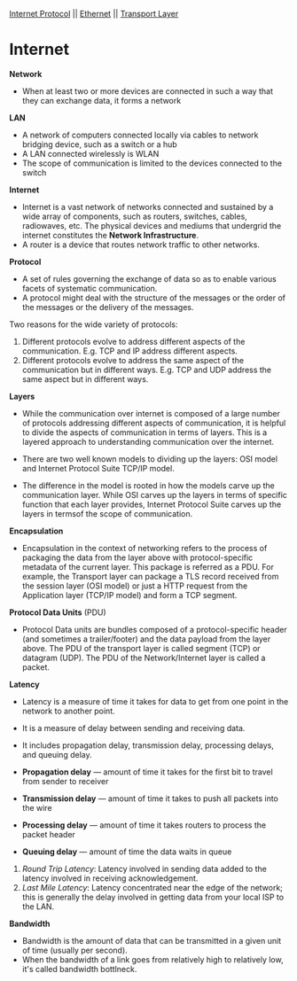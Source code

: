 [Internet Protocol](internet_protocol.md) ||  [Ethernet](ethernet.md)  || [Transport Layer](transport_layer.md)

# Internet

__Network__
* When at least two or more devices are connected in such a way that they can exchange data, it forms a network

__LAN__
* A network of computers connected locally via cables to network bridging device, such as a switch or a hub
* A LAN connected wirelessly is WLAN
* The scope of communication is limited to the devices connected to the switch

__Internet__
* Internet is a vast network of networks connected and sustained by a wide array of components, such as routers, switches, cables, radiowaves, etc. The physical devices and mediums that undergrid the internet constitutes the __Network Infrastructure__. 
* A router is a device that routes network traffic to other networks.

__Protocol__
* A set of rules governing the exchange of data so as to enable various facets of systematic communication.
* A protocol might deal with the structure of the messages or the order of the messages or the delivery of the messages.

Two reasons for the wide variety of protocols:
1. Different protocols evolve to address different aspects of the communication. E.g. TCP and IP address different aspects.
2. Different protocols evolve to address the same aspect of the communication but in different ways. E.g. TCP and UDP address the same aspect but in different ways.

__Layers__
* While the communication over internet is composed of a large number of protocols addressing different aspects of communication, it is helpful to divide the aspects of communication in terms of layers. This is a layered approach to understanding communication over the internet.

* There are two well known models to dividing up the layers: OSI model and Internet Protocol Suite TCP/IP model.
* The difference in the model is rooted in how the models carve up the communication layer. While OSI carves up the layers in terms of specific function that each layer provides, Internet Protocol Suite carves up the layers in termsof the scope of communication.

__Encapsulation__
* Encapsulation in the context of networking refers to the process of packaging the data from the layer above with protocol-specific metadata of the current layer. This package is referred as a PDU. For example, the Transport layer can package a TLS record received from the session layer (OSI model) or just a HTTP request from the Application layer (TCP/IP model) and form a TCP segment.

__Protocol Data Units__ (PDU)
* Protocol Data units are bundles composed of a protocol-specific header (and sometimes a trailer/footer) and the data payload from the layer above.
The PDU of the transport layer is called segment (TCP) or datagram (UDP). The PDU of the Network/Internet layer is called a packet.

__Latency__
* Latency is a measure of time it takes for data to get from one point in the network to another point.
* It is a measure of delay between sending and receiving data.
* It includes propagation delay, transmission delay, processing delays, and queuing delay.

* __Propagation delay__ — amount of time it takes for the first bit to travel from sender to receiver
* __Transmission delay__ — amount of time it takes to push all packets into the wire
* __Processing delay__ — amount of time it takes routers to process the packet header
* __Queuing delay__ — amount of time the data waits in queue

1. _Round Trip Latency_: Latency involved in sending data added to the latency involved in receiving acknowledgement.
2. _Last Mile Latency_: Latency concentrated near the edge of the network; this is generally the delay involved in getting data from your local ISP to the LAN.

__Bandwidth__
* Bandwidth is the amount of data that can be transmitted in a given unit of time (usually per second). 
* When the bandwidth of a link goes from relatively high to relatively low, it's called bandwidth bottlneck. 




